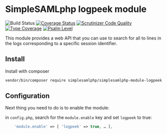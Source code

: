 # SimpleSAMLphp logpeek module

![Build Status](https://github.com/simplesamlphp/simplesamlphp-module-logpeek/workflows/CI/badge.svg?branch=master)
[![Coverage Status](https://codecov.io/gh/simplesamlphp/simplesamlphp-module-logpeek/branch/master/graph/badge.svg)](https://codecov.io/gh/simplesamlphp/simplesamlphp-module-logpeek)
[![Scrutinizer Code Quality](https://scrutinizer-ci.com/g/simplesamlphp/simplesamlphp-module-logpeek/badges/quality-score.png?b=master)](https://scrutinizer-ci.com/g/simplesamlphp/simplesamlphp-module-logpeek/?branch=master)
[![Type Coverage](https://shepherd.dev/github/simplesamlphp/simplesamlphp-module-logpeek/coverage.svg)](https://shepherd.dev/github/simplesamlphp/simplesamlphp-module-logpeek)
[![Psalm Level](https://shepherd.dev/github/simplesamlphp/simplesamlphp-module-logpeek/level.svg)](https://shepherd.dev/github/simplesamlphp/simplesamlphp-module-logpeek)

This module provides a web API that you can use to search for all to lines in the logs corresponding to a specific
session identifier.

## Install

Install with composer

```bash
vendor/bin/composer require simplesamlphp/simplesamlphp-module-logpeek
```

## Configuration

Next thing you need to do is to enable the module:

in `config.php`, search for the `module.enable` key and set `logpeek` to true:

```php
    'module.enable' => [ 'logpeek' => true, … ],
```
